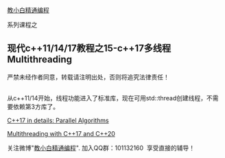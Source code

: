 
[教小白精通编程](http://xuepro.xcguan.net)

系列课程之

##  现代c++11/14/17教程之15-c++17多线程Multithreading

 严禁未经作者同意，转载请注明出处，否则将追究法律责任！

## 

从c++11/14开始，线程功能进入了标准库，现在可用std::thread创建线程，不需要依赖第3方库了。


[C++17 in details: Parallel Algorithms](https://www.bfilipek.com/2017/08/cpp17-details-parallel.html)

[Multithreading with C++17 and C++20](http://www.modernescpp.com/index.php/multithreading-in-c-17-and-c-20)

关注微博"[教小白精通编程](https://weibo.com/6196175626/profile?topnav=1&wvr=6)".  加入QQ群：101132160 ​​​ 享受直接的辅导！